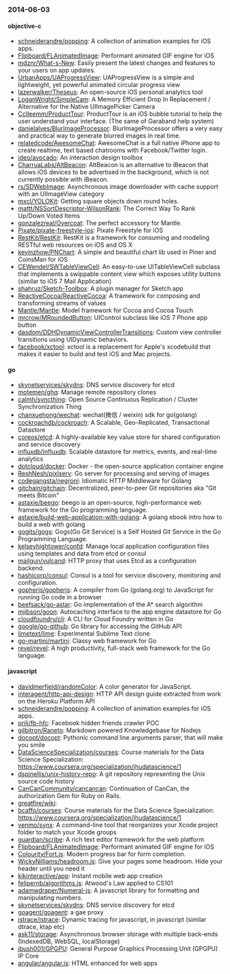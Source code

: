 ### 2014-06-03

#### objective-c
* [schneiderandre/popping](https://github.com/schneiderandre/popping): A collection of animation examples for iOS apps.
* [Flipboard/FLAnimatedImage](https://github.com/Flipboard/FLAnimatedImage): Performant animated GIF engine for iOS
* [mdznr/What-s-New](https://github.com/mdznr/What-s-New): Easily present the latest changes and features to your users on app updates.
* [UrbanApps/UAProgressView](https://github.com/UrbanApps/UAProgressView): UAProgressView is a simple and lightweight, yet powerful animated circular progress view
* [lazerwalker/Theseus](https://github.com/lazerwalker/Theseus): An open-source iOS personal analytics tool
* [LoganWright/SimpleCam](https://github.com/LoganWright/SimpleCam): A Memory Efficient Drop In Replacement / Alternative for the Native UIImagePicker Camera
* [Cclleemm/ProductTour](https://github.com/Cclleemm/ProductTour): ProductTour is an iOS bubble tutorial to help the user understand your interface. (The same of Garaband help system)
* [danielalves/BlurImageProcessor](https://github.com/danielalves/BlurImageProcessor): BlurImageProcessor offers a very easy and practical way to generate blurred images in real time.
* [relatedcode/AwesomeChat](https://github.com/relatedcode/AwesomeChat): AwesomeChat is a full native iPhone app to create realtime, text based chatrooms with Facebook/Twitter login.
* [ideo/avocado](https://github.com/ideo/avocado): An interaction design toolbox
* [CharruaLabs/AltBeacon](https://github.com/CharruaLabs/AltBeacon): AltBeacon is an alternative to iBeacon that allows iOS devices to be advertised in the background, which is not currently possible with iBeacon.
* [rs/SDWebImage](https://github.com/rs/SDWebImage): Asynchronous image downloader with cache support with an UIImageView category
* [mxcl/YOLOKit](https://github.com/mxcl/YOLOKit): Getting square objects down round holes.
* [mattt/NSSortDescriptor-WilsonRank](https://github.com/mattt/NSSortDescriptor-WilsonRank): The Correct Way To Rank Up/Down Voted Items
* [gonzalezreal/Overcoat](https://github.com/gonzalezreal/Overcoat): The perfect accessory for Mantle.
* [Pixate/pixate-freestyle-ios](https://github.com/Pixate/pixate-freestyle-ios): Pixate Freestyle for iOS
* [RestKit/RestKit](https://github.com/RestKit/RestKit): RestKit is a framework for consuming and modeling RESTful web resources on iOS and OS X
* [kevinzhow/PNChart](https://github.com/kevinzhow/PNChart): A simple and beautiful chart lib used in Piner and CoinsMan for iOS
* [CEWendel/SWTableViewCell](https://github.com/CEWendel/SWTableViewCell): An easy-to-use UITableViewCell subclass that implements a swippable content view which exposes utility buttons (similar to iOS 7 Mail Application)
* [shahruz/Sketch-Toolbox](https://github.com/shahruz/Sketch-Toolbox): A plugin manager for Sketch.app
* [ReactiveCocoa/ReactiveCocoa](https://github.com/ReactiveCocoa/ReactiveCocoa): A framework for composing and transforming streams of values
* [Mantle/Mantle](https://github.com/Mantle/Mantle): Model framework for Cocoa and Cocoa Touch
* [mrcrow/MRoundedButton](https://github.com/mrcrow/MRoundedButton): UIControl subclass like iOS 7 Phone app button
* [dasdom/DDHDynamicViewControllerTransitions](https://github.com/dasdom/DDHDynamicViewControllerTransitions): Custom view controller transitions using UIDynamic behaviors.
* [facebook/xctool](https://github.com/facebook/xctool): xctool is a replacement for Apple's xcodebuild that makes it easier to build and test iOS and Mac projects.

#### go
* [skynetservices/skydns](https://github.com/skynetservices/skydns): DNS service discovery for etcd
* [motemen/ghq](https://github.com/motemen/ghq): Manage remote repository clones
* [calmh/syncthing](https://github.com/calmh/syncthing): Open Source Continuous Replication / Cluster Synchronization Thing
* [chanxuehong/wechat](https://github.com/chanxuehong/wechat): wechat(微信 / weixin) sdk for go(golang)
* [cockroachdb/cockroach](https://github.com/cockroachdb/cockroach): A Scalable, Geo-Replicated, Transactional Datastore
* [coreos/etcd](https://github.com/coreos/etcd): A highly-available key value store for shared configuration and service discovery
* [influxdb/influxdb](https://github.com/influxdb/influxdb): Scalable datastore for metrics, events, and real-time analytics
* [dotcloud/docker](https://github.com/dotcloud/docker): Docker - the open-source application container engine
* [ReshNesh/pixlserv](https://github.com/ReshNesh/pixlserv): Go server for processing and serving of images
* [codegangsta/negroni](https://github.com/codegangsta/negroni): Idiomatic HTTP Middleware for Golang
* [gitchain/gitchain](https://github.com/gitchain/gitchain): Decentralized, peer-to-peer Git repositories aka "Git meets Bitcoin"
* [astaxie/beego](https://github.com/astaxie/beego): beego is an open-source, high-performance web framework for the Go programming language.
* [astaxie/build-web-application-with-golang](https://github.com/astaxie/build-web-application-with-golang): A golang ebook intro how to build a web with golang
* [gogits/gogs](https://github.com/gogits/gogs): Gogs(Go Git Service) is a Self Hosted Git Service in the Go Programming Language.
* [kelseyhightower/confd](https://github.com/kelseyhightower/confd): Manage local application configuration files using templates and data from etcd or consul
* [mailgun/vulcand](https://github.com/mailgun/vulcand): HTTP proxy that uses Etcd as a configuration backend.
* [hashicorp/consul](https://github.com/hashicorp/consul): Consul is a tool for service discovery, monitoring and configuration.
* [gopherjs/gopherjs](https://github.com/gopherjs/gopherjs): A compiler from Go (golang.org) to JavaScript for running Go code in a browser
* [beefsack/go-astar](https://github.com/beefsack/go-astar): Go implementation of the A* search algorithm
* [mjibson/goon](https://github.com/mjibson/goon): Autocaching interface to the app engine datastore for Go
* [cloudfoundry/cli](https://github.com/cloudfoundry/cli): A CLI for Cloud Foundry written in Go
* [google/go-github](https://github.com/google/go-github): Go library for accessing the GitHub API
* [limetext/lime](https://github.com/limetext/lime): Experimental Sublime Text clone
* [go-martini/martini](https://github.com/go-martini/martini): Classy web framework for Go
* [revel/revel](https://github.com/revel/revel): A high productivity, full-stack web framework for the Go language.

#### javascript
* [davidmerfield/randomColor](https://github.com/davidmerfield/randomColor): A color generator for JavaScript.
* [interagent/http-api-design](https://github.com/interagent/http-api-design): HTTP API design guide extracted from work on the Heroku Platform API
* [schneiderandre/popping](https://github.com/schneiderandre/popping): A collection of animation examples for iOS apps.
* [prili/fb-hfc](https://github.com/prili/fb-hfc): Facebook hidden friends crawler POC
* [gilbitron/Raneto](https://github.com/gilbitron/Raneto): Markdown powered Knowledgebase for Nodejs
* [docopt/docopt](https://github.com/docopt/docopt): Pythonic command line arguments parser, that will make you smile
* [DataScienceSpecialization/courses](https://github.com/DataScienceSpecialization/courses): Course materials for the Data Science Specialization: https://www.coursera.org/specialization/jhudatascience/1
* [dspinellis/unix-history-repo](https://github.com/dspinellis/unix-history-repo): A git repository representing the Unix source code history
* [CanCanCommunity/cancancan](https://github.com/CanCanCommunity/cancancan): Continuation of CanCan, the authorization Gem for Ruby on Rails.
* [greatfire/wiki](https://github.com/greatfire/wiki): 
* [bcaffo/courses](https://github.com/bcaffo/courses): Course materials for the Data Science Specialization: https://www.coursera.org/specialization/jhudatascience/1
* [venmo/synx](https://github.com/venmo/synx): A command-line tool that reorganizes your Xcode project folder to match your Xcode groups
* [guardian/scribe](https://github.com/guardian/scribe): A rich text editor framework for the web platform
* [Flipboard/FLAnimatedImage](https://github.com/Flipboard/FLAnimatedImage): Performant animated GIF engine for iOS
* [Colourity/Fort.js](https://github.com/Colourity/Fort.js): Modern progress bar for form completion. 
* [WickyNilliams/headroom.js](https://github.com/WickyNilliams/headroom.js): Give your pages some headroom. Hide your header until you need it
* [kikinteractive/app](https://github.com/kikinteractive/app): Instant mobile web app creation
* [felipernb/algorithms.js](https://github.com/felipernb/algorithms.js): Atwood's Law applied to CS101
* [adamwdraper/Numeral-js](https://github.com/adamwdraper/Numeral-js): A javascript library for formatting and manipulating numbers.
* [skynetservices/skydns](https://github.com/skynetservices/skydns): DNS service discovery for etcd
* [goagent/goagent](https://github.com/goagent/goagent): a gae proxy
* [jstrace/jstrace](https://github.com/jstrace/jstrace): Dynamic tracing for javascript, in javascript (similar dtrace, ktap etc)
* [ask11/storage](https://github.com/ask11/storage): Asynchronous browser storage with multiple back-ends (IndexedDB, WebSQL, localStorage)
* [jbush001/GPGPU](https://github.com/jbush001/GPGPU): General Purpose Graphics Processing Unit (GPGPU) IP Core
* [angular/angular.js](https://github.com/angular/angular.js): HTML enhanced for web apps
